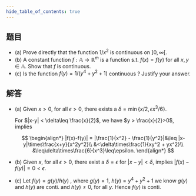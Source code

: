 ```yaml
---
hide_table_of_contents: true
---
```

## 題目

+ (a) Prove directly that the function $1/x^2$ is continuous on $]0,\infty[$.
+ (b) A constant function $f:\mathbb{A}\to\mathbb{R}^m$ is a function s.t. $f(x) = f(y)$ for all $x, y\in\mathbb{A}$. Show that $f$ is continuous.
+ (c) Is the function $f(y) = 1/(y^4 + y^2 + 1)$ continuous ? Justify your answer.

## 解答

+ (a) Given $x>0$, for all $\epsilon > 0$, there exists a $\delta = \min\lbrace x/2, \epsilon x^3/6\rbrace$. 

    For $|x-y| < \delta\leq \frac{x}{2}$, we have $y > \frac{x}{2}>0$, implies 

    $$
    \begin{align*}
    |f(x)-f(y)| = |\frac{1}{x^2} - \frac{1}{y^2}|&\leq |x-y|\times\frac{x+y}{x^2y^2}\\
    &<\delta\times\frac{1}{xy^2 + yx^2}\\
    &\leq\delta\times\frac{6}{x^3}\leq\epsilon.
    \end{align*}
    $$
+ (b) Given $x$, for all $\epsilon > 0$, there exist a $\delta = \epsilon$ for $|x-y| < \delta$, implies $|f(x)-f(y)| = 0 < \epsilon.$
+ (c) Let $f(y) = g(y) / h(y)$ , where $g(y) = 1$, $h(y) = y^4 + y^2 + 1$ we know $g(y)$ and $h(y)$ are conti. and $h(y)\neq 0$, for all $y$. Hence $f(y)$ is conti.